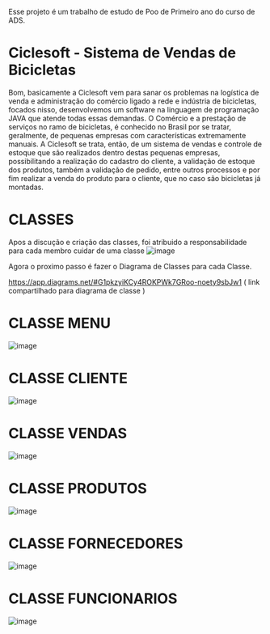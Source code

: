 Esse projeto é um trabalho de estudo de Poo de Primeiro ano do curso de ADS.


# Ciclesoft - Sistema de Vendas de Bicicletas

Bom, basicamente a Ciclesoft vem para sanar os problemas na logística de venda e administração do comércio ligado a rede e indústria de bicicletas, focados nisso,
desenvolvemos um software na linguagem de programação JAVA que atende todas essas demandas. O Comércio e a prestação de serviços no ramo de bicicletas, é conhecido no 
Brasil por se tratar, geralmente, de pequenas empresas com características extremamente manuais. A Ciclesoft se trata, então, de um sistema de vendas e controle de 
estoque que são realizados dentro destas pequenas empresas, possibilitando a realização do cadastro do cliente, a validação de estoque dos produtos, também a validação 
de pedido, entre outros processos e por fim realizar a venda do produto para o cliente, que no caso são bicicletas já montadas.


# CLASSES 

Apos a discução e criação das classes, foi atribuido a responsabilidade para cada membro cuidar de uma classe
![image](https://user-images.githubusercontent.com/119326011/225166173-6f264939-7962-4d63-af4f-37fe6d7a75af.png)


Agora o proximo passo é fazer o Diagrama de Classes para cada Classe.

https://app.diagrams.net/#G1pkzyiKCy4ROKPWk7GRoo-noety9sbJw1  ( link compartilhado para diagrama de classe )






# CLASSE MENU

![image](https://user-images.githubusercontent.com/119326011/231303014-417afa04-f740-4eaf-8773-97f7af6c741f.png)

 # CLASSE CLIENTE
 
 ![image](https://user-images.githubusercontent.com/119326011/231303194-97a12c6a-d60c-4bce-9c10-97049f4d19c1.png)


# CLASSE VENDAS

![image](https://user-images.githubusercontent.com/119326011/231303258-0ee34667-a515-4140-a2ae-186a853d7718.png)


# CLASSE PRODUTOS

![image](https://user-images.githubusercontent.com/119326011/231303320-40f50d05-403f-4429-83b1-98308fe46da0.png)

# CLASSE FORNECEDORES

![image](https://user-images.githubusercontent.com/119326011/231303370-cbc53bb0-bb19-444c-8948-7f61fbc986bf.png)


# CLASSE FUNCIONARIOS

![image](https://user-images.githubusercontent.com/119326011/231303435-66725943-e591-4fa8-a69e-9fd3aa2a43ff.png)
